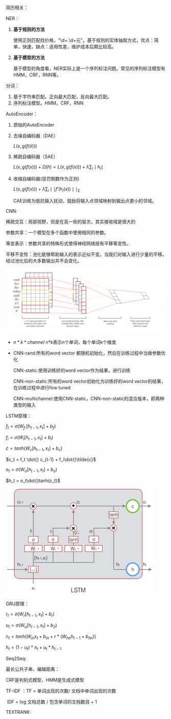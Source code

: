 简历相关：

NER：

1. **基于规则的方法**

   ​	使用正则匹配找价格，"\d+.\d+元"。基于规则的实体抽取方式，优点：简单，快速，缺点：适用性差，维护成本后期比较高。

2. **基于模型的方法**

   ​	基于模型的角度看，NER实际上是一个序列标注问题。常见的序列标注模型有HMM，CRF，RNN等。

分词：

1. 基于字符串匹配。正向最大匹配，反向最大匹配。
2. 序列标注模型。HMM，CRF，RNN



AutoEncoder：

1. 原始的AutoEncoder

2. 去噪自编码器（DAE）

   $L(s, g(f(\hat{x})))$

3. 稀疏自编码器（SAE）

   $L(x, g(f(x))) + \Omega(h) = L(x, g(f(x))) + \lambda\sum_{i}\mid h_i\mid$

4. 收缩自编码器(惩罚倒数作为正则)

   $L(x,g(f(x))) + \lambda\sum_{i}\mid\mid f'(h_i(x))\mid\mid_{2}$

   CAE训练为抵抗输入扰动，鼓励将输入点领域映射到输出点更小的邻域。



CNN:

稀疏交互：局部视野，但是在高一些的层次，其实接收域是很大的

参数共享：一个模型在多个函数中使用相同的参数。

等变表示：参数共享的特殊形式使得神经网络层有平移等变性。



平移不变性：池化能够帮助输入的表示近似不变。当我们对输入进行少量的平移，经过池化后的大多数输出并不会变化。

![CNN文本分类](.\image\CNN文本分类.png)

- $n*k*channel$ n*k表示n个单词，每个单词k个维度

- CNN-rand:所有的word vector 都随机初始化，然后在训练过程中当做参数优化

  CNN-static:使用训练好的word vector作为结果，进行训练

  CNN-non-static:所有的word vector初始化为训练好的word vector的结果，在训练过程中进行fine tuned

  CNN-multichannel:使用CNN-static，CNN-non-static的混合版本，即两种类型的输入



LSTM原理：

$f_t = \sigma(W_f.[h_{t-1},x_t] + b_f)$

$f_i = \sigma(W_i[h_{t-1},x_t] + b_i)$

$\tilde{c} = tanh(W_c[h_{t-1},x_t]+b_c)$

$c_t = f_t \dot{} c_{t-1} + f_i\dot{}\tilde{c}$

$o_t = \sigma(W_o[h_{t-1},x_t] + b_o)$

$h_t = o_t\dot{}tanh(c_t)$

![LSTM原理图](.\image\LSTM原理图.png)



GRU原理：

$r_t = \sigma(W_r[h_{t-1},x_t]+b_r)$

$u_t=\sigma(W_u[h_{t-1},x_t]+b_z)$

$n_t = tanh(W_{in}x_t + b_{in}+r*(W_{hn}h_{t-1} + b_{hn}))$

$h_t = (1-u_t)*n_t + u_t * h_{t-1}$



Seq2Seq:



最长公共子串、编辑距离：



CRF是判别式模型，HMM是生成式模型

TF-IDF ：TF = 单词出现的次数/ 文档中单词出现的次数

​		IDF = log 文档总数 / 包含单词的文档数目 + 1

TEXTRANK:
